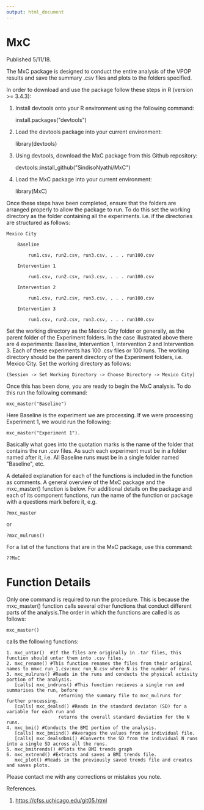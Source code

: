 ```yaml
---
output: html_document
---
```

# MxC

Published 5/11/18.

The MxC package is designed to conduct the entire analysis of the VPOP results and save the 
summary .csv files and plots to the folders specified.

In order to download and use the package follow these steps in R (version >= 3.4.3):

1. Install devtools onto your R environment using the following command: 

      install.packages("devtools")
    
2. Load the devtools package into your current environment: 

      library(devtools)
    
3. Using devtools, download the MxC package from this Github repository:

      devtools::install_github("SindisoNyathi/MxC")
    
4. Load the MxC package into your current environment:
    
      library(MxC)
    
Once these steps have been completed, ensure that the folders are arranged properly to allow the package to run. To do this set the working directory as the folder containing all the experiments. i.e. if the directories are structured as follows:

    Mexico City

        Baseline
      
            run1.csv, run2.csv, run3.csv, . . . run100.csv
    
        Intervention 1
      
            run1.csv, run2.csv, run3.csv, . . . run100.csv
    
        Intervention 2
      
            run1.csv, run2.csv, run3.csv, . . . run100.csv
    
        Intervention 3
        
            run1.csv, run2.csv, run3.csv, . . . run100.csv

Set the working directory as the Mexico City folder or generally, as the parent folder of 
the Experiment folders. In the case illustrated above there are 4 experiments: Baseline, 
Intervention 1, Intervention 2 and Intervention 3. Each of these experiments has 100 .csv files 
or 100 runs. The working directory should be the parent directory of the Experiment folders, i.e.
Mexico City. Set the working directory as follows: 

    (Session -> Set Working Directory -> Choose Directory -> Mexico City)

Once this has been done, you are ready to begin the MxC analysis. To do this run the following command:

    mxc_master("Baseline") 

Here Baseline is the experiment we are processing. If we were processing Experiment 1, we would run the following:

    mxc_master("Experiment 1"). 
    
Basically what goes into the quotation marks is the name of the folder that contains the run .csv files. As such each experiment must be in a folder named after it, i.e. All Baseline runs must be in a single folder named "Baseline", etc.

A detailed explanation for each of the functions is included in the function as comments. A general overview of the MxC package and the mxc_master() function is below. For additional details on the package and each of its component functions, run the name of the function or package with a questions mark before it, e.g.

    ?mxc_master
or

    ?mxc_mulruns()
    
For a list of the functions that are in the MxC package, use this command:

    ??MxC


# Function Details

Only one command is required to run the procedure. This is because the mxc_master() function calls several other functions that conduct different parts of the analysis.The order in which the functions are called is as follows:

    mxc_master()

calls the following functions:
    
    1. mxc_untar()  #If the files are originally in .tar files, this function should untar them into .csv files.
    2. mxc_rename() #This function renames the files from their original names to mmxc run_1.csv:mxc run_N.csv where N is the number of runs.
    3. mxc_mulruns() #Reads in the runs and conducts the physical activity portion of the analysis.
       [calls] mxc_indruns() #This function recieves a single run and summarises the run, before 
                       returning the summary file to mxc_mulruns for further processing.  
       [calls] mxc_dealsd() #Reads in the standard deviaton (SD) for a variable for each run and 
                       returns the overall standard deviation for the N runs. 
    4. mxc_bmi() #Conducts the BMI portion of the analysis.
       [calls] mxc_bmiind() #Averages the values from an individual file.
       [calls] mxc_dealsdbmi() #Converts the SD from the individual N runs into a single SD across all the runs. 
    5. mxc_bmitrends() #Plots the BMI trends graph
    6. mxc_extrend() #Extracts and saves a BMI trends file.
       mxc_plot() #Reads in the previously saved trends file and creates and saves plots.
  
Please contact me with any corrections or mistakes you note. 

References.

1. https://cfss.uchicago.edu/git05.html

